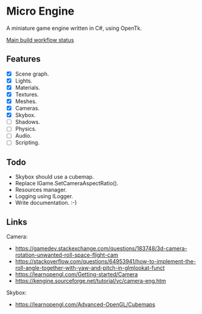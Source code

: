 # Micro Engine

A miniature game engine written in C#, using OpenTk.

[Main build workflow status](https://github.com/enif77/MicroEngine/actions/workflows/dotnet.yml/badge.svg)

## Features

- [x] Scene graph.
- [x] Lights.
- [x] Materials.
- [x] Textures.
- [x] Meshes.
- [x] Cameras.
- [x] Skybox. 
- [ ] Shadows.
- [ ] Physics.
- [ ] Audio.
- [ ] Scripting.

## Todo

- Skybox should use a cubemap.
- Replace IGame.SetCameraAspectRatio().
- Resources manager.
- Logging using ILogger.
- Write documentation. :-)


## Links

Camera:

- https://gamedev.stackexchange.com/questions/183748/3d-camera-rotation-unwanted-roll-space-flight-cam
- https://stackoverflow.com/questions/64953941/how-to-implement-the-roll-angle-together-with-yaw-and-pitch-in-glmlookat-funct
- https://learnopengl.com/Getting-started/Camera 
- https://kengine.sourceforge.net/tutorial/vc/camera-eng.htm
 
Skybox:

- https://learnopengl.com/Advanced-OpenGL/Cubemaps

